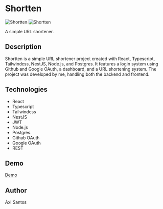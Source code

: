 # Shortten

![Shortten](https://i.ibb.co/0qy6kGP/Screenshot-2024-04-13-111319.png)
![Shortten](https://i.ibb.co/d6qpc3p/Screenshot-2024-04-13-112234.png)

A simple URL shortener.

## Description
Shortten is a simple URL shortener project created with React, Typescript, Tailwindcss, NestJS, Node.js, and Postgres. It features a login system using Github and Google OAuth, a dashboard, and a URL shortening system. The project was developed by me, handling both the backend and frontend.

## Technologies
- React
- Typescript
- Tailwindcss
- NestJS
- JWT
- Node.js
- Postgres
- Github OAuth
- Google OAuth
- REST

## Demo
[Demo](https://shortten.link/)


## Author
Axl Santos
